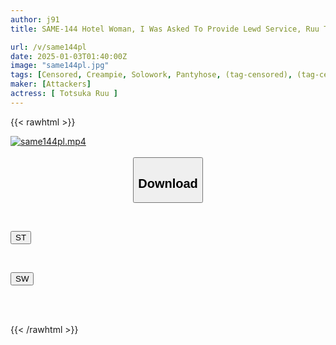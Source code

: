 ```yaml
---
author: j91
title: SAME-144 Hotel Woman, I Was Asked To Provide Lewd Service, Ruu Tokutaka

url: /v/same144pl
date: 2025-01-03T01:40:00Z
image: "same144pl.jpg"
tags: [Censored, Creampie, Solowork, Pantyhose, (tag-censored), (tag-censored), Drama	]
maker: [Attackers]
actress: [ Totsuka Ruu ]
---
```



{{< rawhtml >}}

<div class="video" data-videoid="dpoXakZ8KaskRV3">
    <a href="javascript:;">
        <img src="/v/same144pl/same144pl.jpg" width="WIDTH" height="HEIGHT" alt="same144pl.mp4" loading="lazy">
    </a>
</div>

<script type="text/javascript" src="https://j91.asia/asset/on-demand-st.js"></script>

<br>
  <link rel="stylesheet" href="https://j91.asia/asset/bs5.css">
  
  <center>
  <button class="btn btn-primary" type="button" data-bs-toggle="collapse" data-bs-target=".multi-collapse" aria-expanded="false" aria-controls="multiCollapseExample1 multiCollapseExample2"><h2>Download</h2></button></center>
</p>
<div class="row">
  <div class="col">
    <div class="collapse multi-collapse" id="multiCollapseExample1">
      <div class="card card-body">
	      	      <br>
<div class="buttons">  
<p><a href="/v/same144pl/st.html" target="_blank"><button class="btn-hover color-3"><i class="fa fa-download"></i> ST</button></a></p></div>
    </div>
  </div>
</div>
  <div class="col">
    <div class="collapse multi-collapse" id="multiCollapseExample2">
      <div class="card card-body">
	      <br>
<div class="buttons">
<p><a href="/v/same144pl/sw.html" target="_blank"><button class="btn-hover color-2"><i class="fa fa-download"></i> SW</button></a></p></div>
<br><br>
      </div>
    </div>
  </div>
</div>

{{< /rawhtml >}}